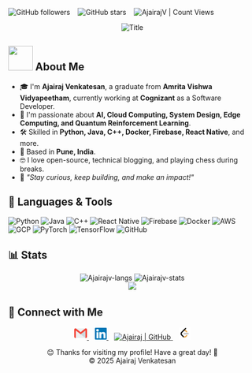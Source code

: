 <img alt="GitHub followers" src="https://img.shields.io/github/followers/Ajairajv?style=social"> &nbsp;&nbsp; 
<img alt="GitHub stars" src="https://img.shields.io/github/stars/Ajairajv?style=social"> &nbsp;&nbsp; 
<img alt="AjairajV | Count Views" src="https://enemo786q3svfle.m.pipedream.net" />

<div align="center">
  <img src="https://readme-typing-svg.herokuapp.com?font=Architects+Daughter&color=%2338C2FF&size=50&center=true&vCenter=true&height=60&width=600&lines=Heyyy!+I'm+Ajairaj+Venkatesan+%3C3;Ajairajv+here!!!;Welcome+to+my+GitHub+profile!" alt="Title">
</div>

## <img src="https://raw.githubusercontent.com/nixin72/nixin72/master/wave.gif" width="50px" height="50px"> About Me

- 🎓 I'm **Ajairaj Venkatesan**, a graduate from **Amrita Vishwa Vidyapeetham**, currently working at **Cognizant** as a Software Developer.
- 🧠 I'm passionate about **AI, Cloud Computing, System Design, Edge Computing, and Quantum Reinforcement Learning**.
- 🛠️ Skilled in **Python, Java, C++, Docker, Firebase, React Native**, and more.
- 📍 Based in **Pune, India**.
- 🤓 I love open-source, technical blogging, and playing chess during breaks.
- 🌟 *"Stay curious, keep building, and make an impact!"*

## 🚀 Languages & Tools

![Python](https://img.shields.io/badge/Python-3776AB?style=for-the-badge&logo=python&logoColor=white) 
![Java](https://img.shields.io/badge/Java-ED8B00?style=for-the-badge&logo=java&logoColor=white) 
![C++](https://img.shields.io/badge/C++-00599C?style=for-the-badge&logo=c%2b%2b&logoColor=white) 
![React Native](https://img.shields.io/badge/React_Native-20232A?style=for-the-badge&logo=react&logoColor=61DAFB) 
![Firebase](https://img.shields.io/badge/Firebase-ffca28?style=for-the-badge&logo=firebase&logoColor=black) 
![Docker](https://img.shields.io/badge/Docker-0db7ed?style=for-the-badge&logo=docker&logoColor=white) 
![AWS](https://img.shields.io/badge/AWS-FF9900?style=for-the-badge&logo=amazonaws&logoColor=white) 
![GCP](https://img.shields.io/badge/Google_Cloud-4285F4?style=for-the-badge&logo=googlecloud&logoColor=white) 
![PyTorch](https://img.shields.io/badge/PyTorch-EE4C2C?style=for-the-badge&logo=pytorch&logoColor=white)
![TensorFlow](https://img.shields.io/badge/TensorFlow-FF6F00?style=for-the-badge&logo=tensorflow&logoColor=white)
![GitHub](https://img.shields.io/badge/GitHub-181717?style=for-the-badge&logo=github&logoColor=white)

## 📊 Stats

<div align="center">
  <img height="150em" src="https://github-readme-stats.vercel.app/api/top-langs/?username=Ajairajv&layout=compact&show_icon=true&theme=algolia" alt="Ajairajv-langs"/>
  <img height="150em" src="https://github-readme-stats.vercel.app/api/?username=Ajairajv&layout=compact&show_icon=true&theme=algolia" alt="Ajairajv-stats"/>
</div>

<div align="center">
  <img src="http://github-readme-streak-stats.herokuapp.com/?user=Ajairajv&theme=algolia" />
</div>

## 🤝 Connect with Me

<p align="center">
  <a href="mailto:ajairajvenkatesan11@gmail.com">
    <img alt="Ajairaj | Gmail" width="26px" src="https://github.com/SatYu26/SatYu26/blob/master/Assets/Gmail.svg" />
  </a> &nbsp;&nbsp;

  <a href="https://www.linkedin.com/in/ajairajvenkatesan/" target="_blank">
    <img alt="Ajairaj | LinkedIn" width="24px" src="https://github.com/SatYu26/SatYu26/blob/master/Assets/Linkedin.svg" />
  </a> &nbsp;&nbsp;

  <a href="https://github.com/Ajairajv" target="_blank">
    <img alt="Ajairaj | GitHub" width="26px" src="https://upload.wikimedia.org/wikipedia/commons/thumb/a/ae/Github-desktop-logo-symbol.svg/1024px-Github-desktop-logo-symbol.svg.png" />
  </a> &nbsp;&nbsp;

  <a href="https://leetcode.com/Ajairaj11/" target="_blank">
    <img alt="Ajairaj | LeetCode" width="24px" src="https://github.com/SatYu26/SatYu26/blob/master/Assets/leetcode.png" />
  </a>
</p>

<div align="center">
  😊 Thanks for visiting my profile! Have a great day! 🌟 <br/>
  &copy; 2025 Ajairaj Venkatesan
</div>
